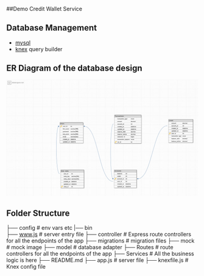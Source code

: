 ##Demo Credit Wallet Service


## Database Management

- [mysql](https://www.mysql.com/)
- [knex](http://knexjs.org/) query builder

## ER Diagram of the database design

![ER Diagram for DB](/mock/databaseDesign.png)


## Folder Structure

├── config                          # env vars etc
|── bin              
    ├── www.js                      # server entry file
├── controller                      # Express route controllers for all the endpoints of the app
├── migrations                      # migration files 
├── mock                            # mock image
├── model                           # database adapter 
├── Routes                          # route controllers for all the endpoints of the app 
├── Services                        # All the business logic is here 
├── README.md
├── app.js                          # server file
├── knexfile.js                     # Knex config file